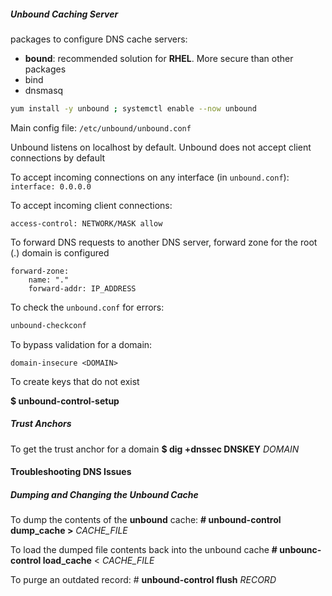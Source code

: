 
##### Unbound Caching Server

packages to configure DNS cache servers:
* **bound**: recommended solution for **RHEL**. More secure than other packages
* bind
* dnsmasq

``` bash
yum install -y unbound ; systemctl enable --now unbound
```

Main config file: 
`/etc/unbound/unbound.conf`

Unbound listens on localhost by default.
Unbound does not accept client connections by default

To accept incoming connections on any interface (in `unbound.conf`):
`interface: 0.0.0.0` 

To accept incoming client connections:

```
access-control: NETWORK/MASK allow
```


To forward DNS requests to another DNS server, forward zone for the root (.) domain is configured

```
forward-zone:
	name: "."
	forward-addr: IP_ADDRESS
```

To check the `unbound.conf` for errors:

```bash
unbound-checkconf
```

To bypass validation for a domain:

```
domain-insecure <DOMAIN>
```

To create keys that do not exist

**$ unbound-control-setup**

##### Trust Anchors

To get the trust anchor for a domain
**$ dig +dnssec DNSKEY** *DOMAIN*

#### Troubleshooting DNS Issues

##### Dumping and Changing the Unbound Cache

To dump the contents of the **unbound** cache:
**\# unbound-control dump_cache >** *CACHE_FILE*

To load the dumped file contents back into the unbound cache
**\# unbounc-control load_cache** < *CACHE_FILE*

To purge an outdated record:
\# **unbound-control flush** *RECORD* 